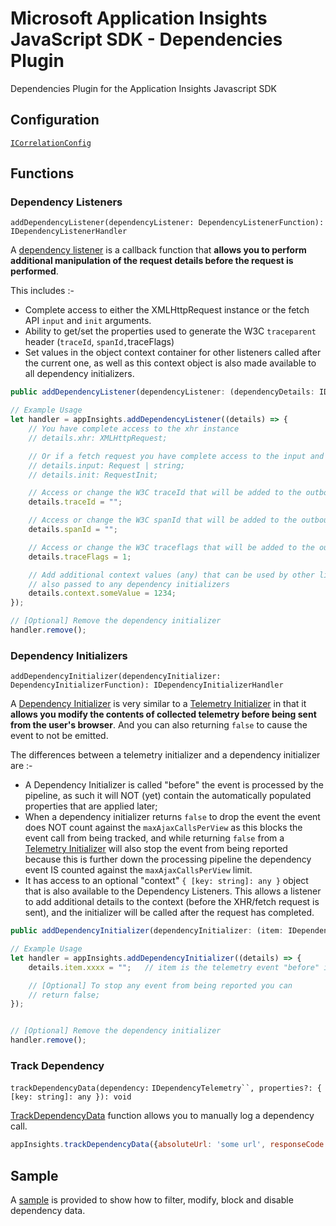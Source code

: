 # Microsoft Application Insights JavaScript SDK - Dependencies Plugin

Dependencies Plugin for the Application Insights Javascript SDK

## Configuration

[`ICorrelationConfig`](../../shared/AppInsightsCommon/src/Interfaces/ICorrelationConfig.ts)

## Functions

### Dependency Listeners

`addDependencyListener(dependencyListener: DependencyListenerFunction): IDependencyListenerHandler`

A [dependency listener](../API-reference.md#adddependencylistener) is a callback function that **allows you to perform additional manipulation of the request details before the request is performed**.

This includes :-

- Complete access to either the XMLHttpRequest instance or the fetch API `input` and `init` arguments.
- Ability to get/set the properties used to generate the W3C `traceparent` header (`traceId`, `spanId,`traceFlags)
- Set values in the object context container for other listeners called after the current one, as well as this context object is also made available to all dependency initializers.

```javascript
public addDependencyListener(dependencyListener: (dependencyDetails: IDependencyListenerDetails) => void): IDependencyListenerHandler;

// Example Usage
let handler = appInsights.addDependencyListener((details) => {
    // You have complete access to the xhr instance
    // details.xhr: XMLHttpRequest;

    // Or if a fetch request you have complete access to the input and init objects
    // details.input: Request | string;
    // details.init: RequestInit;

    // Access or change the W3C traceId that will be added to the outbound request
    details.traceId = "";

    // Access or change the W3C spanId that will be added to the outbound request
    details.spanId = "";

    // Access or change the W3C traceflags that will be added to the outbound request
    details.traceFlags = 1;

    // Add additional context values (any) that can be used by other listeners and is
    // also passed to any dependency initializers
    details.context.someValue = 1234;
});

// [Optional] Remove the dependency initializer
handler.remove();
```

### Dependency Initializers

`addDependencyInitializer(dependencyInitializer: DependencyInitializerFunction): IDependencyInitializerHandler`

A [Dependency Initializer](../API-reference.md#adddependencyinitializer)  is very similar to a [Telemetry Initializer](https://github.com/Microsoft/ApplicationInsights-JS#telemetry-initializers) in that it **allows you modify the contents of collected telemetry before being sent from the user's browser**. And you can also returning `false` to cause the event to not be emitted.

The differences between a telemetry initializer and a dependency initializer are :-

- A Dependency Initializer is called "before" the event is processed by the pipeline, as such it will NOT (yet) contain the automatically populated properties that are applied later;
- When a dependency initializer returns `false` to drop the event the event does NOT count against the `maxAjaxCallsPerView` as this blocks the event call from being tracked, and while returning `false` from a [Telemetry Initializer](https://github.com/Microsoft/ApplicationInsights-JS#telemetry-initializers) will also stop the event from being reported because this is further down the processing pipeline the dependency event IS counted against the `maxAjaxCallsPerView` limit.
- It has access to an optional "context" `{ [key: string]: any }` object that is also available to the Dependency Listeners. This allows a listener to add additional details to the context (before the XHR/fetch request is sent), and the initializer will be called after the request has completed.

```javascript
public addDependencyInitializer(dependencyInitializer: (item: IDependencyInitializerDetails) => boolean | void): IDependencyInitializerHandler

// Example Usage
let handler = appInsights.addDependencyInitializer((details) => {
    details.item.xxxx = "";   // item is the telemetry event "before" it's been processed

    // [Optional] To stop any event from being reported you can
    // return false;
});


// [Optional] Remove the dependency initializer
handler.remove();
```

### Track Dependency

`trackDependencyData(dependency:` `IDependencyTelemetry``, properties?: { [key: string]: any }): void`

[TrackDependencyData](../API-reference.md#trackdependencydata) function allows you to manually log a dependency call.

```javascript
appInsights.trackDependencyData({absoluteUrl: 'some url', responseCode: 200, method: 'GET', id: 'some id'});
```

## Sample

A [sample](./../examples/dependency/README.md) is provided to show how to filter, modify, block and disable dependency data.
